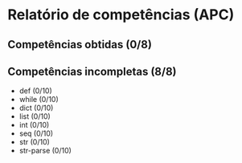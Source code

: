 # Relatório de competências (APC)

## Competências obtidas (0/8)


## Competências incompletas (8/8)

* def (0/10)
* while (0/10)
* dict (0/10)
* list (0/10)
* int (0/10)
* seq (0/10)
* str (0/10)
* str-parse (0/10)